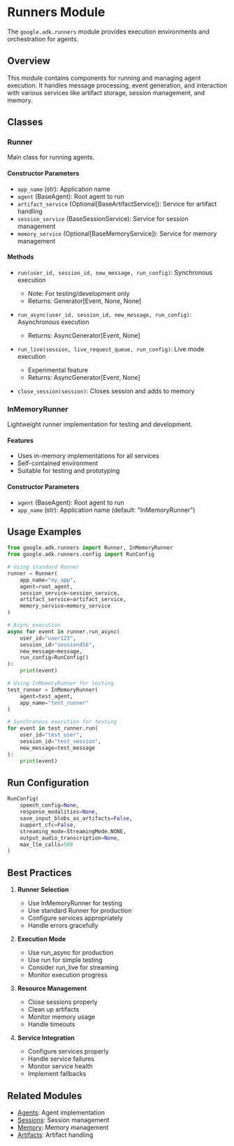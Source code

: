 # Runners Module

The `google.adk.runners` module provides execution environments and orchestration for agents.

## Overview

This module contains components for running and managing agent execution. It handles message processing, event generation, and interaction with various services like artifact storage, session management, and memory.

## Classes

### Runner
Main class for running agents.

#### Constructor Parameters
- `app_name` (str): Application name
- `agent` (BaseAgent): Root agent to run
- `artifact_service` (Optional[BaseArtifactService]): Service for artifact handling
- `session_service` (BaseSessionService): Service for session management
- `memory_service` (Optional[BaseMemoryService]): Service for memory management

#### Methods
- `run(user_id, session_id, new_message, run_config)`: Synchronous execution
  - Note: For testing/development only
  - Returns: Generator[Event, None, None]

- `run_async(user_id, session_id, new_message, run_config)`: Asynchronous execution
  - Returns: AsyncGenerator[Event, None]

- `run_live(session, live_request_queue, run_config)`: Live mode execution
  - Experimental feature
  - Returns: AsyncGenerator[Event, None]

- `close_session(session)`: Closes session and adds to memory

### InMemoryRunner
Lightweight runner implementation for testing and development.

#### Features
- Uses in-memory implementations for all services
- Self-contained environment
- Suitable for testing and prototyping

#### Constructor Parameters
- `agent` (BaseAgent): Root agent to run
- `app_name` (str): Application name (default: "InMemoryRunner")

## Usage Examples

```python
from google.adk.runners import Runner, InMemoryRunner
from google.adk.runners.config import RunConfig

# Using standard Runner
runner = Runner(
    app_name="my_app",
    agent=root_agent,
    session_service=session_service,
    artifact_service=artifact_service,
    memory_service=memory_service
)

# Async execution
async for event in runner.run_async(
    user_id="user123",
    session_id="session456",
    new_message=message,
    run_config=RunConfig()
):
    print(event)

# Using InMemoryRunner for testing
test_runner = InMemoryRunner(
    agent=test_agent,
    app_name="test_runner"
)

# Synchronous execution for testing
for event in test_runner.run(
    user_id="test_user",
    session_id="test_session",
    new_message=test_message
):
    print(event)
```

## Run Configuration

```python
RunConfig(
    speech_config=None,
    response_modalities=None,
    save_input_blobs_as_artifacts=False,
    support_cfc=False,
    streaming_mode=StreamingMode.NONE,
    output_audio_transcription=None,
    max_llm_calls=500
)
```

## Best Practices

1. **Runner Selection**
   - Use InMemoryRunner for testing
   - Use standard Runner for production
   - Configure services appropriately
   - Handle errors gracefully

2. **Execution Mode**
   - Use run_async for production
   - Use run for simple testing
   - Consider run_live for streaming
   - Monitor execution progress

3. **Resource Management**
   - Close sessions properly
   - Clean up artifacts
   - Monitor memory usage
   - Handle timeouts

4. **Service Integration**
   - Configure services properly
   - Handle service failures
   - Monitor service health
   - Implement fallbacks

## Related Modules
- [Agents](agents.md): Agent implementation
- [Sessions](sessions.md): Session management
- [Memory](memory.md): Memory management
- [Artifacts](artifacts.md): Artifact handling
